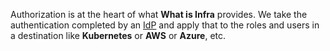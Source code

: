 Authorization is at the heart of what **What is Infra** provides. We take the authentication completed by an [IdP](IdP.md) and apply that to the roles and users in a destination like **Kubernetes** or **AWS** or **Azure**, etc.